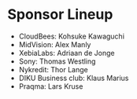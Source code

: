 # Sponsor Lineup

* CloudBees:  Kohsuke Kawaguchi
* MidVision: Alex Manly
* XebiaLabs: Adriaan de Jonge
* Sony: Thomas Westling
* Nykredit: Thor Lange
* DIKU Business club: Klaus Marius 
* Praqma: Lars Kruse